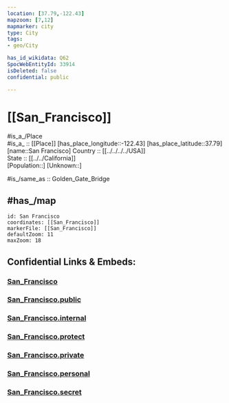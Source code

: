```yaml
---
location: [37.79,-122.43] 
mapzoom: [7,12] 
mapmarker: city 
type: City
tags:
- geo/City

has_id_wikidata: Q62 
SpocWebEntityId: 33914
isDeleted: false
confidential: public

---
```


# [[San_Francisco]] 


#is_a_/Place  
#is_a_ :: [[Place]] 
[has_place_longitude::-122.43] 
[has_place_latitude::37.79] 
[name::San Francisco] 
Country :: [[../../../../USA]]  
State :: [[../../California]]  
[Population::] 
[Unknown::] 

#is_/same_as :: Golden_Gate_Bridge

## #has_/map 

```leaflet
id: San Francisco
coordinates: [[San_Francisco]] 
markerFile: [[San_Francisco]] 
defaultZoom: 11 
maxZoom: 18
```


## Confidential Links & Embeds: 

### [San_Francisco](/_Standards/Earth/Continent/America~North/USA/USA~Pacific/California/counties~California/San_Francisco,County/cities~San_Francisco/San_Francisco.md) 

### [San_Francisco.public](/_public/Earth/Continent/America~North/USA/USA~Pacific/California/counties~California/San_Francisco,County/cities~San_Francisco/San_Francisco.public.md) 

### [San_Francisco.internal](/_internal/Earth/Continent/America~North/USA/USA~Pacific/California/counties~California/San_Francisco,County/cities~San_Francisco/San_Francisco.internal.md) 

### [San_Francisco.protect](/_protect/Earth/Continent/America~North/USA/USA~Pacific/California/counties~California/San_Francisco,County/cities~San_Francisco/San_Francisco.protect.md) 

### [San_Francisco.private](/_private/Earth/Continent/America~North/USA/USA~Pacific/California/counties~California/San_Francisco,County/cities~San_Francisco/San_Francisco.private.md) 

### [San_Francisco.personal](/_personal/Earth/Continent/America~North/USA/USA~Pacific/California/counties~California/San_Francisco,County/cities~San_Francisco/San_Francisco.personal.md) 

### [San_Francisco.secret](/_secret/Earth/Continent/America~North/USA/USA~Pacific/California/counties~California/San_Francisco,County/cities~San_Francisco/San_Francisco.secret.md)

